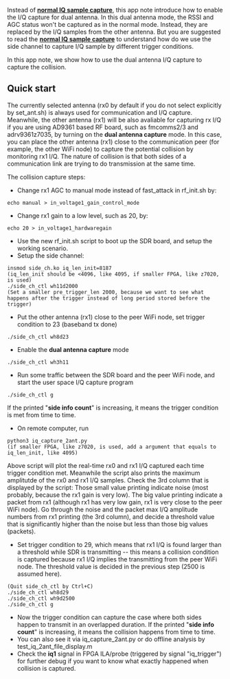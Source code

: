 Instead of [**normal IQ sample capture**](iq.md), this app note introduce how to enable the I/Q capture for dual antenna. In this dual antenna mode, the RSSI and AGC status won't be captured as in the normal mode. Instead, they are replaced by the I/Q samples from the other antenna. But you are suggested to read the [**normal IQ sample capture**](iq.md) to understand how do we use the side channel to capture I/Q sample by different trigger conditions.

In this app note, we show how to use the dual antenna I/Q capture to capture the collision.

## Quick start
  The currently selected antenna (rx0 by default if you do not select explicitly by set_ant.sh) is always used for communication and I/Q capture. Meanwhile, the other antenna (rx1) will be also avaliable for capturing rx I/Q if you are using AD9361 based RF board, such as fmcomms2/3 and adrv9361z7035, by turning on the **dual antenna capture** mode. In this case, you can place the other antenna (rx1) close to the communication peer (for example, the other WiFi node) to capture the potential collision by monitoring rx1 I/Q. The nature of collision is that both sides of a communication link are trying to do transmission at the same time.
  
  The collision capture steps:
  - Change rx1 AGC to manual mode instead of fast_attack in rf_init.sh by:
  ```
  echo manual > in_voltage1_gain_control_mode
  ```
  - Change rx1 gain to a low level, such as 20, by:
  ```
  echo 20 > in_voltage1_hardwaregain
  ```
  - Use the new rf_init.sh script to boot up the SDR board, and setup the working scenario.
  - Setup the side channel:
  ```
  insmod side_ch.ko iq_len_init=8187
  (iq_len_init should be <4096, like 4095, if smaller FPGA, like z7020, is used)
  ./side_ch_ctl wh11d2000
  (Set a smaller pre_trigger_len 2000, because we want to see what happens after the trigger instead of long period stored before the trigger)
  ```
  - Put the other antenna (rx1) close to the peer WiFi node, set trigger condition to 23 (baseband tx done)
  ```
  ./side_ch_ctl wh8d23
  ```
  - Enable the **dual antenna capture** mode
  ```
  ./side_ch_ctl wh3h11
  ```
  - Run some traffic between the SDR board and the peer WiFi node, and start the user space I/Q capture program
  ```
  ./side_ch_ctl g
  ```
  If the printed "**side info count**" is increasing, it means the trigger condition is met from time to time.
  - On remote computer, run
  ```
  python3 iq_capture_2ant.py
  (if smaller FPGA, like z7020, is used, add a argument that equals to iq_len_init, like 4095)
  ```
  Above script will plot the real-time rx0 and rx1 I/Q captured each time trigger condition met. Meanwhile the script also prints the maximum amplitutde of the rx0 and rx1 I/Q samples. Check the 3rd column that is displayed by the script: Those small value printing indicate noise (most probably, because the rx1 gain is very low). The big value printing indicate a packet from rx1 (although rx1 has very low gain, rx1 is very close to the peer WiFi node). Go through the noise and the packet max I/Q amplitude numbers from rx1 printing (the 3rd column), and decide a threshold value that is significantly higher than the noise but less than those big values (packets).
  - Set trigger condition to 29, which means that rx1 I/Q is found larger than a threshold while SDR is transmitting -- this means a collision condition is captured because rx1 I/Q implies the transmitting from the peer WiFi node. The threshold value is decided in the previous step (2500 is assumed here).
  ```
  (Quit side_ch_ctl by Ctrl+C)
  ./side_ch_ctl wh8d29
  ./side_ch_ctl wh9d2500
  ./side_ch_ctl g
  ```
  - Now the trigger condition can capture the case where both sides happen to transmit in an overlapped duration. If the  printed "**side info count**" is increasing, it means the collision happens from time to time.
  - You can also see it via iq_capture_2ant.py or do offline analysis by test_iq_2ant_file_display.m 
  - Check the **iq1** signal in FPGA ILA/probe (triggered by signal "iq_trigger") for further debug if you want to know what exactly happened when collision is captured.
